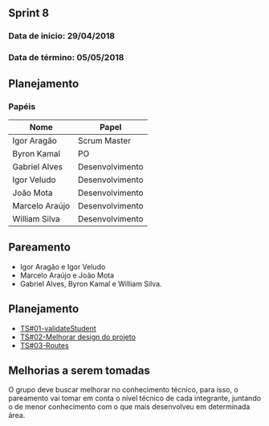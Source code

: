 ## Sprint 8

### Data de inicio: 29/04/2018

### Data de término: 05/05/2018

## Planejamento
### Papéis

|Nome|Papel|
|----|----|
|Igor Aragão|Scrum Master|
|Byron Kamal|PO|
|Gabriel Alves|Desenvolvimento|
|Igor Veludo|Desenvolvimento|
|João Mota|Desenvolvimento|
|Marcelo Araújo|Desenvolvimento|
|William Silva|Desenvolvimento|

## Pareamento
<ul>
 <li>Igor Aragão e Igor Veludo</li>
 <li>Marcelo Araújo e João Mota</li>
 <li>Gabriel Alves, Byron Kamal e William Silva. </li>
</ul>

## Planejamento
- [TS#01-validateStudent](https://github.com/fga-gpp-mds/2018.1-IncluCare_API/issues/73)
- [TS#02-Melhorar design do projeto](https://github.com/fga-gpp-mds/2018.1-IncluCare_API/issues/71)
- [TS#03-Routes](https://github.com/fga-gpp-mds/2018.1-IncluCare_API/issues/74)

## Melhorias a serem tomadas
O grupo deve buscar melhorar no conhecimento técnico, para isso, o pareamento vai tomar em conta o nível técnico de cada integrante, juntando o de menor conhecimento com o que mais desenvolveu em determinada área.

